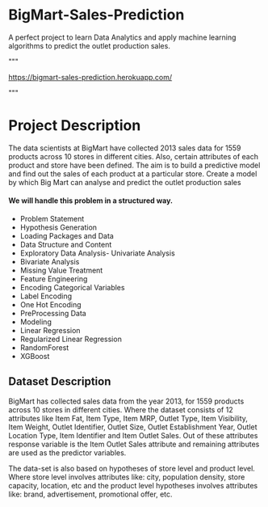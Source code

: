 # BigMart-Sales-Prediction
A perfect project to learn Data Analytics and apply machine learning algorithms to predict the outlet production sales.


"""

https://bigmart-sales-prediction.herokuapp.com/

"""
# Project Description
The data scientists at BigMart have collected 2013 sales data for 1559 products across 10 stores in different cities. Also, certain attributes of each product and store have been defined. The aim is to build a predictive model and find out the sales of each product at a particular store. Create a model by which Big Mart can analyse and predict the outlet production sales

#### We will handle this problem in a structured way.

- Problem Statement
- Hypothesis Generation
- Loading Packages and Data
- Data Structure and Content
- Exploratory Data Analysis- Univariate Analysis
- Bivariate Analysis
- Missing Value Treatment
- Feature Engineering
- Encoding Categorical Variables
- Label Encoding
- One Hot Encoding
- PreProcessing Data
- Modeling
- Linear Regression
- Regularized Linear Regression
- RandomForest
- XGBoost

## Dataset Description 
BigMart has collected sales data from the year 2013, for 1559 products across 10 stores in different cities. Where the dataset consists of 12 attributes like Item Fat, Item Type, Item MRP, Outlet Type, Item Visibility, Item Weight, Outlet Identifier, Outlet Size, Outlet Establishment Year, Outlet Location Type, Item Identifier and Item Outlet Sales. Out of these attributes response variable is the Item Outlet Sales attribute and remaining attributes are used as the predictor variables. 

The data-set is also based on hypotheses of store level and product level. Where store level involves attributes like: city, population density, store capacity, location, etc and the product level hypotheses involves attributes like: brand, advertisement, promotional offer, etc.
